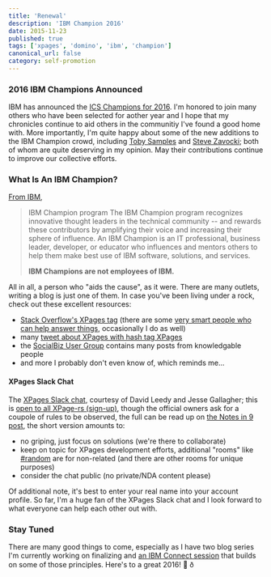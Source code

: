 ```yaml
---
title: 'Renewal'
description: 'IBM Champion 2016'
date: 2015-11-23
published: true
tags: ['xpages', 'domino', 'ibm', 'champion']
canonical_url: false
category: self-promotion
---
```


### 2016 IBM Champions Announced
IBM has announced the [ICS Champions for 2016](https://www.ibm.com/developerworks/community/blogs/ibmchampion/entry/Announcing_the_IBM_Champion_Class_of_2016_for_IBM_Social_Business?lang=en). I'm honored to join many others who have been selected for aother year and I hope that my chronicles continue to aid others in the communitiy I've found a good home with. More importantly, I'm quite happy about some of the new additions to the IBM Champion crowd, including [Toby Samples](https://www.tobysamples.com/) and [Steve Zavocki](https://notesspeak.blogspot.com/); both of whom are quite deserving in my opinion. May their contributions continue to improve our collective efforts.

### What Is An IBM Champion?
[From IBM](https://www.ibm.com/developerworks/champion/ "IBM Champion page on developerWorks"),

> IBM Champion program
The IBM Champion program recognizes innovative thought leaders in the technical community -- and rewards these contributors by amplifying their voice and increasing their sphere of influence. An IBM Champion is an IT professional, business leader, developer, or educator who influences and mentors others to help them make best use of IBM software, solutions, and services.
> 
> **IBM Champions are not employees of IBM.**

All in all, a person who "aids the cause", as it were. There are many outlets, writing a blog is just one of them. In case you've been living under a rock, check out these excellent resources:

* [Stack Overflow's XPages tag](https://stackoverflow.com/questions/tagged/xpages) (there are some [very smart people who can help answer things](https://stackoverflow.com/tags/xpages/topusers), occasionally I do as well)
* many [tweet about XPages with hash tag XPages](https://twitter.com/hashtag/XPages?src=hash)
* the [SocialBiz User Group](https://www.socialbizug.org/) contains many posts from knowledgable people
* and more I probably don't even know of, which reminds me...

#### XPages Slack Chat
The [XPages Slack chat](https://xpages.slack.com), courtesy of David Leedy and Jesse Gallagher; this is [open to all XPage-rs (sign-up)](https://xpages-slack-invites.herokuapp.com/), though the official owners ask for a coupole of rules to be observed, the full can be read up on [the Notes in 9 post](https://www.notesin9.com/2015/11/16/announcing-the-xpages-development-chat-on-slack/), the short version amounts to:

* no griping, just focus on solutions (we're there to collaborate)
* keep on topic for XPages development efforts, additional "rooms" like [#random](https://xpages.slack.com/archives/random) are for non-related (and there are other rooms for unique purposes)
* consider the chat public (no private/NDA content please)

Of additional note, it's best to enter your real name into your account profile. So far, I'm a huge fan of the XPages Slack chat and I look forward to what everyone can help each other out with.

### Stay Tuned
There are many good things to come, especially as I have two blog series I'm currently working on finalizing and [an IBM Connect session](https://www-950.ibm.com/events/global/connect/sessions/preview.html?sessionid=BP-1380) that builds on some of those principles. Here's to a great 2016! 🍻 ð